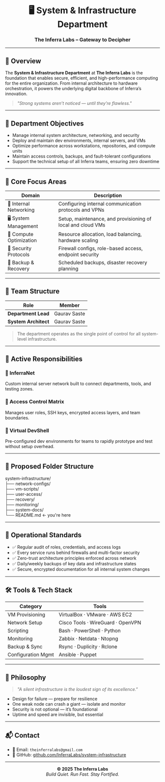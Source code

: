 <h1 align="center">🖥️ System & Infrastructure Department</h1>
<h3 align="center">The Inferra Labs – Gateway to Decipher</h3>

---

## 🧠 Overview

The **System & Infrastructure Department** at **The Inferra Labs** is the foundation that enables secure, efficient, and high-performance computing for the entire organization. From internal architecture to hardware orchestration, it powers the underlying digital backbone of Inferra’s innovation.

> _"Strong systems aren’t noticed — until they’re flawless."_

---

## 🎯 Department Objectives

- Manage internal system architecture, networking, and security  
- Deploy and maintain dev environments, internal servers, and VMs  
- Optimize performance across workstations, repositories, and compute units  
- Maintain access controls, backups, and fault-tolerant configurations  
- Support the technical setup of all Inferra teams, ensuring zero downtime  

---

## 🧱 Core Focus Areas

| Domain                 | Description |
|------------------------|-------------|
| 🧩 Internal Networking  | Configuring internal communication protocols and VPNs |
| 🖥️ System Management     | Setup, maintenance, and provisioning of local and cloud VMs |
| 🧮 Compute Optimization  | Resource allocation, load balancing, hardware scaling |
| 🧯 Security Protocols    | Firewall configs, role-based access, endpoint security |
| 💾 Backup & Recovery     | Scheduled backups, disaster recovery planning |

---

## 👥 Team Structure

| Role                | Member         |
|---------------------|----------------|
| **Department Lead** | Gaurav Saste   |
| **System Architect**| Gaurav Saste   |

> The department operates as the single point of control for all system-level infrastructure.

---

## 🚧 Active Responsibilities

### 🔹 InferraNet  
Custom internal server network built to connect departments, tools, and testing zones.

### 🔹 Access Control Matrix  
Manages user roles, SSH keys, encrypted access layers, and team boundaries.

### 🔹 Virtual DevShell  
Pre-configured dev environments for teams to rapidly prototype and test without setup overhead.

---

## 📁 Proposed Folder Structure

system-infrastructure/ <br>
├── network-configs/ <br>
├── vm-scripts/ <br>
├── user-access/ <br>
├── recovery/ <br>
├── monitoring/ <br>
├── system-docs/ <br>
└── README.md ← you're here <br>


---

## 🔐 Operational Standards

- ✅ Regular audit of roles, credentials, and access logs  
- ✅ Every service runs behind firewalls and multi-factor security  
- ✅ Zero-trust architecture principles enforced across network  
- ✅ Daily/weekly backups of key data and infrastructure states  
- ✅ Secure, encrypted documentation for all internal system changes  

---

## 🛠️ Tools & Tech Stack

| Category          | Tools |
|-------------------|-------|
| VM Provisioning   | VirtualBox · VMware · AWS EC2 |
| Network Setup     | Cisco Tools · WireGuard · OpenVPN |
| Scripting         | Bash · PowerShell · Python |
| Monitoring        | Zabbix · Netdata · Ntopng |
| Backup & Sync     | Rsync · Duplicity · Rclone |
| Configuration Mgmt| Ansible · Puppet |

---

## 🔮 Philosophy

> _"A silent infrastructure is the loudest sign of its excellence."_

- Design for failure — prepare for resilience  
- One weak node can crash a giant — isolate and monitor  
- Security is not optional — it’s foundational  
- Uptime and speed are invisible, but essential  

---

## 📬 Contact

- 📧 Email: `theinferralabs@gmail.com`  
- 🔗 GitHub: [github.com/InferraLabs/system-infrastructure](https://github.com/InferraLabs/system-infrastructure)

---

<p align="center">
  <strong>© 2025 The Inferra Labs</strong><br>
  <em>Build Quiet. Run Fast. Stay Fortified.</em>
</p>
